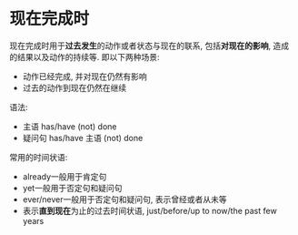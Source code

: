 # 现在完成时

现在完成时用于**过去发生**的动作或者状态与现在的联系, 
包括**对现在的影响**, 造成的结果以及动作的持续等.
即以下两种场景:

- 动作已经完成, 并对现在仍然有影响
- 过去的动作到现在仍然在继续

语法: 

- 主语 has/have (not) done
- 疑问句 has/have 主语 (not) done

常用的时间状语:

- already一般用于肯定句
- yet一般用于否定句和疑问句
- ever/never一般用于否定句和疑问句, 表示曾经或者从未等
- 表示**直到现在**为止的过去时间状语, just/before/up to now/the past few years
